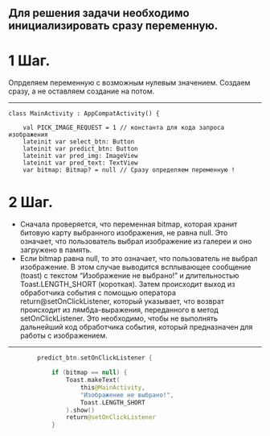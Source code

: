 ## Для решения задачи необходимо инициализировать сразу переменную.



# 1 Шаг.
Опрделяем переменную с возможным нулевым значением. Создаем сразу, а не оставляем создание на потом.

___
```
class MainActivity : AppCompatActivity() {

    val PICK_IMAGE_REQUEST = 1 // константа для кода запроса изображения
    lateinit var select_btn: Button
    lateinit var predict_btn: Button
    lateinit var pred_img: ImageView
    lateinit var pred_text: TextView
    var bitmap: Bitmap? = null // Сразу определяем переменную !
```

# 2 Шаг.
 * Сначала проверяется, что переменная bitmap, которая хранит битовую карту выбранного изображения, не равна null. Это означает, что пользователь выбрал изображение из галереи и оно загружено в память.
* Если bitmap равна null, то это означает, что пользователь не выбрал изображение. В этом случае выводится всплывающее сообщение (toast) с текстом “Изображение не выбрано!” и длительностью Toast.LENGTH_SHORT (короткая). Затем происходит выход из обработчика события с помощью оператора return@setOnClickListener, который указывает, что возврат происходит из лямбда-выражения, переданного в метод setOnClickListener. Это необходимо, чтобы не выполнять дальнейший код обработчика события, который предназначен для работы с изображением.
___
```kotlin
        predict_btn.setOnClickListener {

            if (bitmap == null) {
                Toast.makeText(
                    this@MainActivity,
                    "Изображение не выбрано!",
                    Toast.LENGTH_SHORT
                ).show()
                return@setOnClickListener
            }
```

